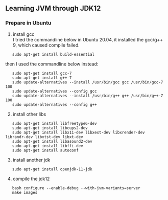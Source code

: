 ## Learning JVM through JDK12

### Prepare in Ubuntu
1. install gcc  
   I tried the commandline below in Ubuntu 20.04, it installed the gcc/g++ 9, which caused compile failed.
```commandline
   sudo apt-get install build-essential  
```
   then I used the commandline below instead:
```commandline
   sudo apt-get install gcc-7  
   sudo apt-get install g++-7  
   sudo update-alternatives --install /usr/bin/gcc gcc /usr/bin/gcc-7 100  
   sudo update-alternatives --config gcc  
   sudo update-alternatives --install /usr/bin/g++ g++ /usr/bin/g++-7 100  
   sudo update-alternatives --config g++  
```

2. install other libs
```commandline
   sudo apt-get install libfreetype6-dev  
   sudo apt-get install libcups2-dev  
   sudo apt-get install libx11-dev libxext-dev libxrender-dev librandr-dev libxtst-dev libxt-dev  
   sudo apt-get install libasound2-dev  
   sudo apt-get install libffi-dev
   sudo apt-get install autoconf
```
3. install another jdk
```commandline
   sudo apt-get install openjdk-11-jdk
```
4. compile the jdk12
```commandline
   bash configure --enable-debug --with-jvm-variants=server
   make images
```
